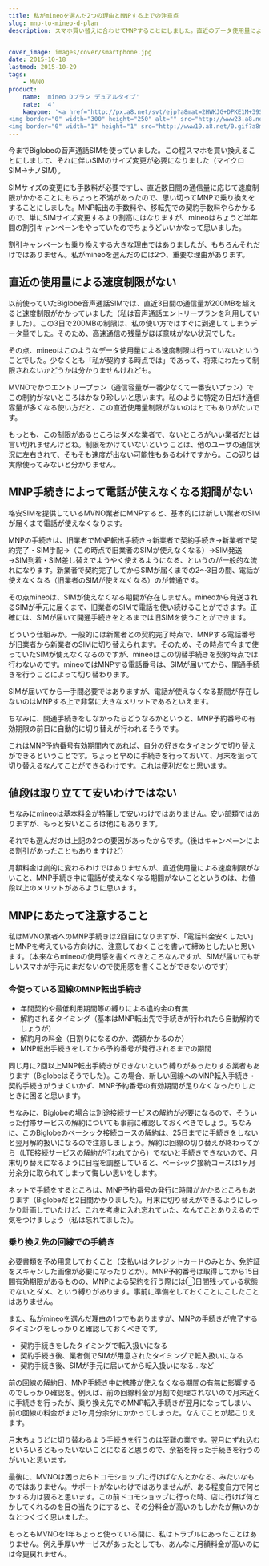 ```yaml
---
title: 私がmineoを選んだ2つの理由とMNPする上での注意点
slug: mnp-to-mineo-d-plan
description: スマホ買い替えに合わせてMNPすることにしました。直近のデータ使用量による速度制限がかからないこと、MNP手続き中に電話が使えなくなる期間がないことが、mineoを選んだ大きな理由です。MNPする際に気をつけたいことと合わせてご紹介します。


cover_image: images/cover/smartphone.jpg
date: 2015-10-18
lastmod: 2015-10-29
tags: 
    - MVNO
product:
    name: 'mineo Dプラン デュアルタイプ'
    rate: '4'
    kaeyome: '<a href="http://px.a8.net/svt/ejp?a8mat=2HWKJG+DPKE1M+39SA+61Z81" target="_blank">
<img border="0" width="300" height="250" alt="" src="http://www23.a8.net/svt/bgt?aid=151005436829&wid=002&eno=01&mid=s00000015265001017000&mc=1"></a>
<img border="0" width="1" height="1" src="http://www19.a8.net/0.gif?a8mat=2HWKJG+DPKE1M+39SA+61Z81" alt="">'
---
```


今までBiglobeの音声通話SIMを使っていました。この程スマホを買い換えることにしまして、それに伴いSIMのサイズ変更が必要になりました（マイクロSIM→ナノSIM）。

SIMサイズの変更にも手数料が必要ですし、直近数日間の通信量に応じて速度制限がかかることにもちょっと不満があったので、思い切ってMNPで乗り換えをすることにしました。MNP転出の手数料や、移転先での契約手数料やらかかるので、単にSIMサイズ変更するより割高にはなりますが、mineoはちょうど半年間の割引キャンペーンをやっていたのでちょうどいいかなって思いました。

割引キャンペーンも乗り換えする大きな理由ではありましたが、もちろんそれだけではありません。私がmineoを選んだのには2つ、重要な理由があります。


## 直近の使用量による速度制限がない


以前使っていたBiglobe音声通話SIMでは、直近3日間の通信量が200MBを超えると速度制限がかかっていました（私は音声通話エントリープランを利用していました）。この3日で200MBの制限は、私の使い方ではすぐに到達してしまうデータ量でした。そのため、高速通信の残量がほぼ意味がない状況でした。

その点、mineoはこのようなデータ使用量による速度制限は行っていないということでした。少なくとも「私が契約する時点では」であって、将来にわたって制限されないかどうかは分かりませんけれども。

MVNOでかつエントリープラン（通信容量が一番少なくて一番安いプラン）でこの制約がないところはかなり珍しいと思います。私のように特定の日だけ通信容量が多くなる使い方だと、この直近使用量制限がないのはとてもありがたいです。

もっとも、この制限があるところはダメな業者で、ないところがいい業者だとは言い切れませんけどね。制限をかけていないということは、他のユーザの通信状況に左右されて、そもそも速度が出ない可能性もあるわけですから。この辺りは実際使ってみないと分かりません。


## MNP手続きによって電話が使えなくなる期間がない


格安SIMを提供しているMVNO業者にMNPすると、基本的には新しい業者のSIMが届くまで電話が使えなくなります。

MNPの手続きは、旧業者でMNP転出手続き→新業者で契約手続き→新業者で契約完了・SIM手配→（この時点で旧業者のSIMが使えなくなる）→SIM発送→SIM到着・SIM差し替えでようやく使えるようになる、というのが一般的な流れになります。新業者で契約完了してからSIMが届くまでの2〜3日の間、電話が使えなくなる（旧業者のSIMが使えなくなる）のが普通です。

その点mineoは、SIMが使えなくなる期間が存在しません。mineoから発送されるSIMが手元に届くまで、旧業者のSIMで電話を使い続けることができます。正確には、SIMが届いて開通手続きをとるまでは旧SIMを使うことができます。

どういう仕組みか。一般的には新業者との契約完了時点で、MNPする電話番号が旧業者から新業者のSIMに切り替えられます。そのため、その時点で今まで使っていたSIMが使えなくなるのですが、mineoはこの切替手続きを契約時点では行わないのです。mineoではMNPする電話番号は、SIMが届いてから、開通手続きを行うことによって切り替わります。

SIMが届いてから一手間必要ではありますが、電話が使えなくなる期間が存在しないのはMNPする上で非常に大きなメリットであるといえます。

ちなみに、開通手続きをしなかったらどうなるかというと、MNP予約番号の有効期限の前日に自動的に切り替えが行われるそうです。

これはMNP予約番号有効期間内であれば、自分の好きなタイミングで切り替えができるということです。ちょっと早めに手続きを行っておいて、月末を狙って切り替えるなんてことができるわけです。これは便利だなと思います。


## 値段は取り立てて安いわけではない


ちなみにmineoは基本料金が特筆して安いわけではありません。安い部類ではありますが、もっと安いところは他にもあります。

それでも選んだのは上記の2つの要因があったからです。（後はキャンペーンによる割引があったこともありますけど）

月額料金は劇的に変わるわけではありませんが、直近使用量による速度制限がないこと、MNP手続き中に電話が使えなくなる期間がないことというのは、お値段以上のメリットがあるように思います。


## MNPにあたって注意すること


私はMVNO業者へのMNP手続きは2回目になりますが、「電話料金安くしたい」とMNPを考えている方向けに、注意しておくことを書いて締めとしたいと思います。（本来ならmineoの使用感を書くべきところなんですが、SIMが届いても新しいスマホが手元にまだないので使用感を書くことができないのです）


### 今使っている回線のMNP転出手続き


<ul>
<li>年間契約や最低利用期間等の縛りによる違約金の有無</li>
<li>解約されるタイミング（基本はMNP転出先で手続きが行われたら自動解約でしょうが）</li>
<li>解約月の料金（日割りになるのか、満額かかるのか）</li>
<li>MNP転出手続きをしてから予約番号が発行されるまでの期間</li>
</ul>
同じ月に2回以上MNP転出手続きができないという縛りがあったりする業者もあります（Biglobeはそうでした）。この場合、新しい回線へのMNP転入手続き・契約手続きがうまくいかず、MNP予約番号の有効期間が足りなくなったりしたときに困ると思います。

ちなみに、Biglobeの場合は別途接続サービスの解約が必要になるので、そういった付帯サービスの解約についても事前に確認しておくべきでしょう。ちなみに、このBiglobeのベーシック接続コースの解約は、25日までに手続きをしないと翌月解約扱いになるので注意しましょう。解約は回線の切り替えが終わってから（LTE接続サービスの解約が行われてから）でないと手続きできないので、月末切り替えになるように日程を調整していると、ベーシック接続コースは1ヶ月分余分に取られてしまって悔しい思いをします。

ネットで手続をするところは、MNP予約番号の発行に時間がかかるところもあります（Biglobeだと2日間かかりました）。月末に切り替えができるようにしっかり計画していたけど、これを考慮に入れ忘れていた、なんてことありえるので気をつけましょう（私は忘れてました）。


### 乗り換え先の回線での手続き


必要書類を予め用意しておくこと（支払いはクレジットカードのみとか、免許証をスキャンした画像が必要になったりとか）。MNP予約番号は取得してから15日間有効期限があるものの、MNPによる契約を行う際には◯日間残っている状態でないとダメ、という縛りがあります。事前に準備をしておくことにこしたことはありません。

また、私がmineoを選んだ理由の1つでもありますが、MNPの手続きが完了するタイミングをしっかりと確認しておくべきです。

<ul>
<li>契約手続きをしたタイミングで転入扱いになる</li>
<li>契約手続き後、業者側でSIMが用意されたタイミングで転入扱いになる</li>
<li>契約手続き後、SIMが手元に届いてから転入扱いになる&#8230;など</li>
</ul>
前の回線の解約日、MNP手続き中に携帯が使えなくなる期間の有無に影響するのでしっかり確認を。例えば、前の回線料金が月割で処理されないので月末近くに手続きを行ったが、乗り換え先でのMNP転入手続きが翌月になってしまい、前の回線の料金がまた1ヶ月分余分にかかってしまった。なんてことが起こりえます。

月末ちょうどに切り替わるよう手続きを行うのは至難の業です。翌月にずれ込むといろいろともったいないことになると思うので、余裕を持った手続きを行うのがいいと思います。

最後に、MVNOは困ったらドコモショップに行けばなんとかなる、みたいなものではありません。サポートがないわけではありませんが、ある程度自力で何とかする力は要ると思います。この前ドコモショップに行った時、店に行けば何とかしてくれるのを目の当たりにすると、その分料金が高いのもしかたが無いのかなとつくづく思いました。

もっともMVNOを1年ちょっと使っている間に、私はトラブルにあったことはありません。例え手厚いサービスがあったとしても、あんなに月額料金が高いのには今更戻れません。


  